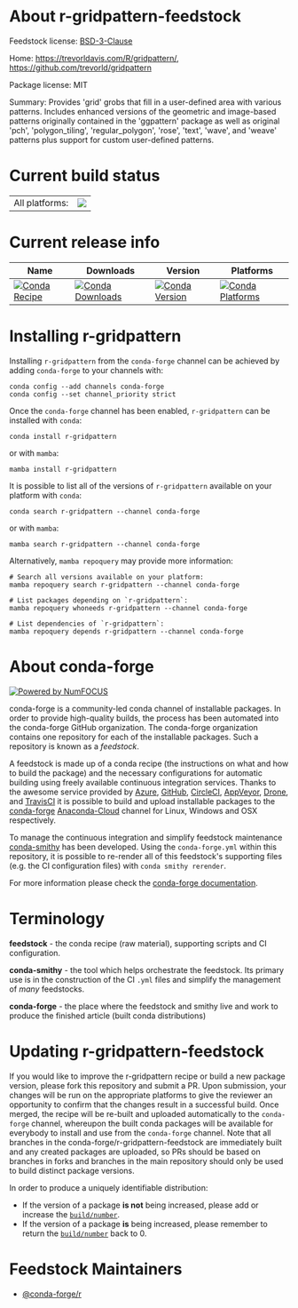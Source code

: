 About r-gridpattern-feedstock
=============================

Feedstock license: [BSD-3-Clause](https://github.com/conda-forge/r-gridpattern-feedstock/blob/main/LICENSE.txt)

Home: https://trevorldavis.com/R/gridpattern/, https://github.com/trevorld/gridpattern

Package license: MIT

Summary: Provides 'grid' grobs that fill in a user-defined area with various patterns.  Includes enhanced versions of the geometric and image-based patterns originally contained in the 'ggpattern' package as well as original 'pch', 'polygon_tiling', 'regular_polygon', 'rose', 'text', 'wave', and 'weave' patterns plus support for custom user-defined patterns.

Current build status
====================


<table><tr><td>All platforms:</td>
    <td>
      <a href="https://dev.azure.com/conda-forge/feedstock-builds/_build/latest?definitionId=15547&branchName=main">
        <img src="https://dev.azure.com/conda-forge/feedstock-builds/_apis/build/status/r-gridpattern-feedstock?branchName=main">
      </a>
    </td>
  </tr>
</table>

Current release info
====================

| Name | Downloads | Version | Platforms |
| --- | --- | --- | --- |
| [![Conda Recipe](https://img.shields.io/badge/recipe-r--gridpattern-green.svg)](https://anaconda.org/conda-forge/r-gridpattern) | [![Conda Downloads](https://img.shields.io/conda/dn/conda-forge/r-gridpattern.svg)](https://anaconda.org/conda-forge/r-gridpattern) | [![Conda Version](https://img.shields.io/conda/vn/conda-forge/r-gridpattern.svg)](https://anaconda.org/conda-forge/r-gridpattern) | [![Conda Platforms](https://img.shields.io/conda/pn/conda-forge/r-gridpattern.svg)](https://anaconda.org/conda-forge/r-gridpattern) |

Installing r-gridpattern
========================

Installing `r-gridpattern` from the `conda-forge` channel can be achieved by adding `conda-forge` to your channels with:

```
conda config --add channels conda-forge
conda config --set channel_priority strict
```

Once the `conda-forge` channel has been enabled, `r-gridpattern` can be installed with `conda`:

```
conda install r-gridpattern
```

or with `mamba`:

```
mamba install r-gridpattern
```

It is possible to list all of the versions of `r-gridpattern` available on your platform with `conda`:

```
conda search r-gridpattern --channel conda-forge
```

or with `mamba`:

```
mamba search r-gridpattern --channel conda-forge
```

Alternatively, `mamba repoquery` may provide more information:

```
# Search all versions available on your platform:
mamba repoquery search r-gridpattern --channel conda-forge

# List packages depending on `r-gridpattern`:
mamba repoquery whoneeds r-gridpattern --channel conda-forge

# List dependencies of `r-gridpattern`:
mamba repoquery depends r-gridpattern --channel conda-forge
```


About conda-forge
=================

[![Powered by
NumFOCUS](https://img.shields.io/badge/powered%20by-NumFOCUS-orange.svg?style=flat&colorA=E1523D&colorB=007D8A)](https://numfocus.org)

conda-forge is a community-led conda channel of installable packages.
In order to provide high-quality builds, the process has been automated into the
conda-forge GitHub organization. The conda-forge organization contains one repository
for each of the installable packages. Such a repository is known as a *feedstock*.

A feedstock is made up of a conda recipe (the instructions on what and how to build
the package) and the necessary configurations for automatic building using freely
available continuous integration services. Thanks to the awesome service provided by
[Azure](https://azure.microsoft.com/en-us/services/devops/), [GitHub](https://github.com/),
[CircleCI](https://circleci.com/), [AppVeyor](https://www.appveyor.com/),
[Drone](https://cloud.drone.io/welcome), and [TravisCI](https://travis-ci.com/)
it is possible to build and upload installable packages to the
[conda-forge](https://anaconda.org/conda-forge) [Anaconda-Cloud](https://anaconda.org/)
channel for Linux, Windows and OSX respectively.

To manage the continuous integration and simplify feedstock maintenance
[conda-smithy](https://github.com/conda-forge/conda-smithy) has been developed.
Using the ``conda-forge.yml`` within this repository, it is possible to re-render all of
this feedstock's supporting files (e.g. the CI configuration files) with ``conda smithy rerender``.

For more information please check the [conda-forge documentation](https://conda-forge.org/docs/).

Terminology
===========

**feedstock** - the conda recipe (raw material), supporting scripts and CI configuration.

**conda-smithy** - the tool which helps orchestrate the feedstock.
                   Its primary use is in the construction of the CI ``.yml`` files
                   and simplify the management of *many* feedstocks.

**conda-forge** - the place where the feedstock and smithy live and work to
                  produce the finished article (built conda distributions)


Updating r-gridpattern-feedstock
================================

If you would like to improve the r-gridpattern recipe or build a new
package version, please fork this repository and submit a PR. Upon submission,
your changes will be run on the appropriate platforms to give the reviewer an
opportunity to confirm that the changes result in a successful build. Once
merged, the recipe will be re-built and uploaded automatically to the
`conda-forge` channel, whereupon the built conda packages will be available for
everybody to install and use from the `conda-forge` channel.
Note that all branches in the conda-forge/r-gridpattern-feedstock are
immediately built and any created packages are uploaded, so PRs should be based
on branches in forks and branches in the main repository should only be used to
build distinct package versions.

In order to produce a uniquely identifiable distribution:
 * If the version of a package **is not** being increased, please add or increase
   the [``build/number``](https://docs.conda.io/projects/conda-build/en/latest/resources/define-metadata.html#build-number-and-string).
 * If the version of a package **is** being increased, please remember to return
   the [``build/number``](https://docs.conda.io/projects/conda-build/en/latest/resources/define-metadata.html#build-number-and-string)
   back to 0.

Feedstock Maintainers
=====================

* [@conda-forge/r](https://github.com/conda-forge/r/)

